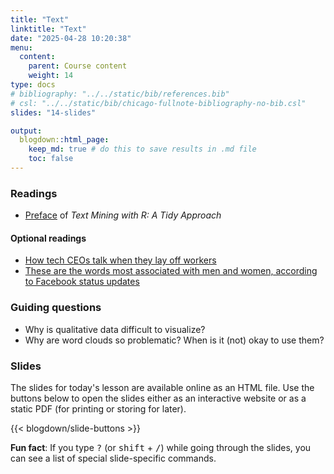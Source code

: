 ```yaml
---
title: "Text"
linktitle: "Text"
date: "2025-04-28 10:20:38"
menu:
  content:
    parent: Course content
    weight: 14
type: docs
# bibliography: "../../static/bib/references.bib"
# csl: "../../static/bib/chicago-fullnote-bibliography-no-bib.csl"
slides: "14-slides"

output:
  blogdown::html_page:
    keep_md: true # do this to save results in .md file
    toc: false
---
```


### Readings
- <i class="fas fa-book"></i> [Preface](https://www.tidytextmining.com/preface.html) of *Text Mining with R: A Tidy Approach*


#### Optional readings
- <i class="fas fa-external-link-square-alt"></i> [How tech CEOs talk when they lay off workers](https://www.washingtonpost.com/business/interactive/2023/tech-layoffs-company-memos/)
- <i class="fas fa-external-link-square-alt"></i> [These are the words most associated with men and women, according to Facebook status updates](https://www.washingtonpost.com/news/the-intersect/wp/2016/05/28/these-are-the-words-most-associated-with-men-and-women-according-to-facebook-status-updates/)


### Guiding questions
- Why is qualitative data difficult to visualize?
- Why are word clouds so problematic? When is it (not) okay to use them? 


### Slides

The slides for today's lesson are available online as an HTML file. Use the buttons below to open the slides either as an interactive website or as a static PDF (for printing or storing for later).

{{< blogdown/slide-buttons >}}

**Fun fact**: If you type <kbd>?</kbd> (or <kbd>shift</kbd> + <kbd>/</kbd>) while going through the slides, you can see a list of special slide-specific commands.
